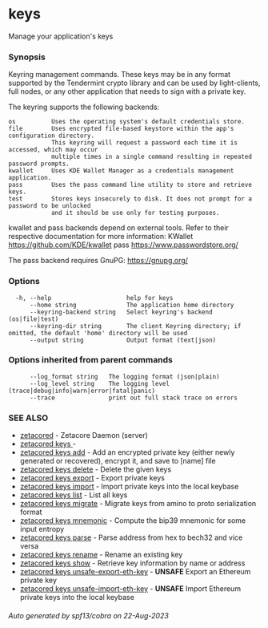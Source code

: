 # keys

Manage your application's keys

### Synopsis

Keyring management commands. These keys may be in any format supported by the
Tendermint crypto library and can be used by light-clients, full nodes, or any other application
that needs to sign with a private key.

The keyring supports the following backends:

    os          Uses the operating system's default credentials store.
    file        Uses encrypted file-based keystore within the app's configuration directory.
                This keyring will request a password each time it is accessed, which may occur
                multiple times in a single command resulting in repeated password prompts.
    kwallet     Uses KDE Wallet Manager as a credentials management application.
    pass        Uses the pass command line utility to store and retrieve keys.
    test        Stores keys insecurely to disk. It does not prompt for a password to be unlocked
                and it should be use only for testing purposes.

kwallet and pass backends depend on external tools. Refer to their respective documentation for more
information:
    KWallet     https://github.com/KDE/kwallet
    pass        https://www.passwordstore.org/

The pass backend requires GnuPG: https://gnupg.org/


### Options

```
  -h, --help                     help for keys
      --home string              The application home directory 
      --keyring-backend string   Select keyring's backend (os|file|test) 
      --keyring-dir string       The client Keyring directory; if omitted, the default 'home' directory will be used
      --output string            Output format (text|json) 
```

### Options inherited from parent commands

```
      --log_format string   The logging format (json|plain) 
      --log_level string    The logging level (trace|debug|info|warn|error|fatal|panic) 
      --trace               print out full stack trace on errors
```

### SEE ALSO

* [zetacored](zetacored.md)	 - Zetacore Daemon (server)
* [zetacored keys ](zetacored_keys_.md)	 - 
* [zetacored keys add](zetacored_keys_add.md)	 - Add an encrypted private key (either newly generated or recovered), encrypt it, and save to [name] file
* [zetacored keys delete](zetacored_keys_delete.md)	 - Delete the given keys
* [zetacored keys export](zetacored_keys_export.md)	 - Export private keys
* [zetacored keys import](zetacored_keys_import.md)	 - Import private keys into the local keybase
* [zetacored keys list](zetacored_keys_list.md)	 - List all keys
* [zetacored keys migrate](zetacored_keys_migrate.md)	 - Migrate keys from amino to proto serialization format
* [zetacored keys mnemonic](zetacored_keys_mnemonic.md)	 - Compute the bip39 mnemonic for some input entropy
* [zetacored keys parse](zetacored_keys_parse.md)	 - Parse address from hex to bech32 and vice versa
* [zetacored keys rename](zetacored_keys_rename.md)	 - Rename an existing key
* [zetacored keys show](zetacored_keys_show.md)	 - Retrieve key information by name or address
* [zetacored keys unsafe-export-eth-key](zetacored_keys_unsafe-export-eth-key.md)	 - **UNSAFE** Export an Ethereum private key
* [zetacored keys unsafe-import-eth-key](zetacored_keys_unsafe-import-eth-key.md)	 - **UNSAFE** Import Ethereum private keys into the local keybase

###### Auto generated by spf13/cobra on 22-Aug-2023
